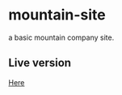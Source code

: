 # mountain-site
a basic mountain company site.

## Live version
[Here](https://emoly.github.io/mountain-site/)
